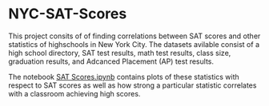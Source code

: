 # NYC-SAT-Scores

This project consits of of finding correlations between SAT scores and other statistics of highschools in New York City. The datasets avilable consist of a high school directory, SAT test results, math test results, class size, graduation results, and Adcanced Placement (AP) test results. 

The notebook [SAT Scores.ipynb](https://github.com/mlsmall/NYC-SAT-Scores/blob/master/SAT%20Scores.ipynb) contains plots of these statistics with respect to SAT scores as well as how strong a particular statistic correlates with a classroom achieving high scores.
